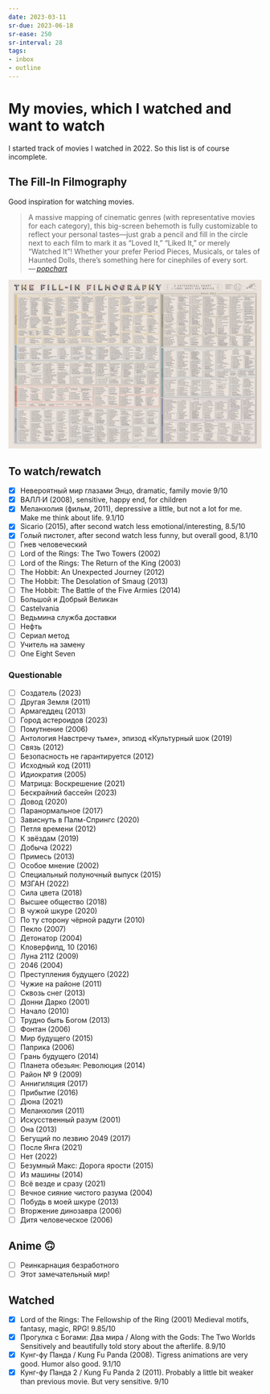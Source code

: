 ```yaml
---
date: 2023-03-11
sr-due: 2023-06-18
sr-ease: 250
sr-interval: 28
tags:
- inbox
- outline
---
```


# My movies, which I watched and want to watch

I started track of movies I watched in 2022. So this list is of course
incomplete.

## The Fill-In Filmography

Good inspiration for watching movies.

> A massive mapping of cinematic genres (with representative movies for each
> category), this big-screen behemoth is fully customizable to reflect your
> personal tastes—just grab a pencil and fill in the circle next to each film to
> mark it as “Loved It,” “Liked It,” or merely “Watched It”! Whether your prefer
> Period Pieces, Musicals, or tales of Haunted Dolls, there’s something here for
> cinephiles of every sort.\
> — <cite>[popchart](https://popchart.co/products/the-fill-in-filmography)</cite>

![The Fill-In Filmography](./img/The_Fill-In_Filmography.webp)

## To watch/rewatch

- [x] Невероятный мир глазами Энцо, dramatic, family movie 9/10
- [x] ВАЛЛ·И (2008), sensitive, happy end, for children
- [x] Меланхолия (фильм, 2011), depressive a little, but not a lot for me. Make
  me think about life. 9.1/10
- [x] Sicario (2015), after second watch less emotional/interesting, 8.5/10
- [x] Голый пистолет, after second watch less funny, but overall good, 8.1/10
- [ ] Гнев человеческий
- [ ] Lord of the Rings: The Two Towers (2002)
- [ ] Lord of the Rings: The Return of the King (2003)
- [ ] The Hobbit: An Unexpected Journey (2012)
- [ ] The Hobbit: The Desolation of Smaug (2013)
- [ ] The Hobbit: The Battle of the Five Armies (2014)
- [ ] Большой и Добрый Великан
- [ ] Castelvania
- [ ] Ведьмина служба доставки
- [ ] Нефть
- [ ] Сериал метод
- [ ] Учитель на замену
- [ ] One Eight Seven

### Questionable

- [ ] Создатель (2023)
- [ ] Другая Земля (2011)
- [ ] Армагеддец (2013)
- [ ] Город астероидов (2023)
- [ ] Помутнение (2006)
- [ ] Антология Навстречу тьме», эпизод «Культурный шок (2019)
- [ ] Связь (2012)
- [ ] Безопасность не гарантируется (2012)
- [ ] Исходный код (2011)
- [ ] Идиократия (2005)
- [ ] Матрица: Воскрешение (2021)
- [ ] Бескрайний бассейн (2023)
- [ ] Довод (2020)
- [ ] Паранормальное (2017)
- [ ] Зависнуть в Палм-Спрингс (2020)
- [ ] Петля времени (2012)
- [ ] К звёздам (2019)
- [ ] Добыча (2022)
- [ ] Примесь (2013)
- [ ] Особое мнение (2002)
- [ ] Специальный полуночный выпуск (2015)
- [ ] М3ГАН (2022)
- [ ] Сила цвета (2018)
- [ ] Высшее общество (2018)
- [ ] В чужой шкуре (2020)
- [ ] По ту сторону чёрной радуги (2010)
- [ ] Пекло (2007)
- [ ] Детонатор (2004)
- [ ] Кловерфилд, 10 (2016)
- [ ] Луна 2112 (2009)
- [ ] 2046 (2004)
- [ ] Преступления будущего (2022)
- [ ] Чужие на районе (2011)
- [ ] Сквозь снег (2013)
- [ ] Донни Дарко (2001)
- [ ] Начало (2010)
- [ ] Трудно быть Богом (2013)
- [ ] Фонтан (2006)
- [ ] Мир будущего (2015)
- [ ] Паприка (2006)
- [ ] Грань будущего (2014)
- [ ] Планета обезьян: Революция (2014)
- [ ] Район № 9 (2009)
- [ ] Аннигиляция (2017)
- [ ] Прибытие (2016)
- [ ] Дюна (2021)
- [ ] Меланхолия (2011)
- [ ] Искусственный разум (2001)
- [ ] Она (2013)
- [ ] Бегущий по лезвию 2049 (2017)
- [ ] После Янга (2021)
- [ ] Нет (2022)
- [ ] Безумный Макс: Дорога ярости (2015)
- [ ] Из машины (2014)
- [ ] Всё везде и сразу (2021)
- [ ] Вечное сияние чистого разума (2004)
- [ ] Побудь в моей шкуре (2013)
- [ ] Вторжение динозавра (2006)
- [ ] Дитя человеческое (2006)

## Anime 🙃

- [ ] Реинкарнация безработного
- [ ] Этот замечательный мир!

## Watched

- [x] Lord of the Rings: The Fellowship of the Ring (2001) Medieval motifs,
      fantasy, magic, RPG! 9.85/10
- [x] Прогулка с Богами: Два мира / Along with the Gods: The Two Worlds
      Sensitively and beautifully told story about the afterlife. 8.9/10
- [x] Кунг-фу Панда / Kung Fu Panda (2008). Tigress animations are very good.
      Humor also good. 9.1/10
- [x] Кунг-фу Панда 2 / Kung Fu Panda 2 (2011). Probably a little bit weaker
      than previous movie. But very sensitive. 9/10
